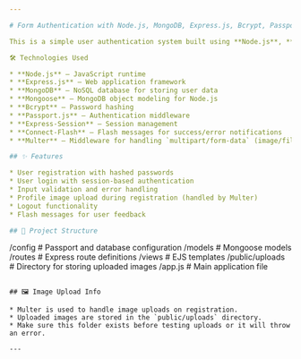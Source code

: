 ```yaml
---

# Form Authentication with Node.js, MongoDB, Express.js, Bcrypt, Passport.js, and Multer

This is a simple user authentication system built using **Node.js**, **Express.js**, **MongoDB**, **Bcrypt**, **Passport.js**, and **Multer**. It supports user registration, login, and logout functionalities with secure password hashing, session-based authentication, and profile image upload capability.

🛠️ Technologies Used

* **Node.js** – JavaScript runtime
* **Express.js** – Web application framework
* **MongoDB** – NoSQL database for storing user data
* **Mongoose** – MongoDB object modeling for Node.js
* **Bcrypt** – Password hashing
* **Passport.js** – Authentication middleware
* **Express-Session** – Session management
* **Connect-Flash** – Flash messages for success/error notifications
* **Multer** – Middleware for handling `multipart/form-data` (image/file uploads)

## ✨ Features

* User registration with hashed passwords
* User login with session-based authentication
* Input validation and error handling
* Profile image upload during registration (handled by Multer)
* Logout functionality
* Flash messages for user feedback

## 📁 Project Structure

```
/config          # Passport and database configuration
/models          # Mongoose models
/routes          # Express route definitions
/views           # EJS templates
/public/uploads  # Directory for storing uploaded images
/app.js          # Main application file
```

## 🖼️ Image Upload Info

* Multer is used to handle image uploads on registration.
* Uploaded images are stored in the `public/uploads` directory.
* Make sure this folder exists before testing uploads or it will throw an error.

---
```


